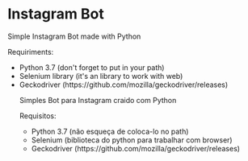 # Instagram Bot
Simple Instagram Bot made with Python

Requiriments:
<ul>
<li>Python 3.7 (don't forget to put in your path)</code></li>
<li>Selenium library (it's an library to work with web)</code></li>
<li>Geckodriver (https://github.com/mozilla/geckodriver/releases)</code></li>


Simples Bot para Instagram craido com Python

Requisitos:
<ul>
<li>Python 3.7 (não esqueça de coloca-lo no path)</code></li>
<li>Selenium (biblioteca do python para trabalhar com browser)</code></li>
<li>Geckodriver (https://github.com/mozilla/geckodriver/releases)</code></li>

